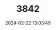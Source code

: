 ---
title: "3842"
category: "Capromys pilorides"
draft: false
date: 2024-02-22 13:03:49
languages:
  Spanish; Castilian: ["Jutia conga"]
  German: ["Kuba-Baumratte"]
  English: ["Desmarest's Hutia"]
---